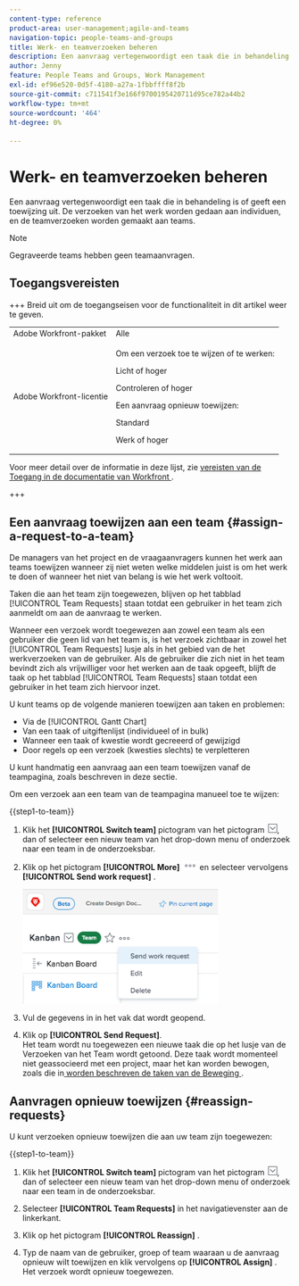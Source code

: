```yaml
---
content-type: reference
product-area: user-management;agile-and-teams
navigation-topic: people-teams-and-groups
title: Werk- en teamverzoeken beheren
description: Een aanvraag vertegenwoordigt een taak die in behandeling is of geeft een toewijzing uit. De verzoeken van het werk worden gedaan aan individuen, en de teamverzoeken worden gemaakt aan teams.
author: Jenny
feature: People Teams and Groups, Work Management
exl-id: ef96e520-0d5f-4180-a27a-1fbbffff8f2b
source-git-commit: c711541f3e166f9700195420711d95ce782a44b2
workflow-type: tm+mt
source-wordcount: '464'
ht-degree: 0%

---
```


# Werk- en teamverzoeken beheren

Een aanvraag vertegenwoordigt een taak die in behandeling is of geeft een toewijzing uit. De verzoeken van het werk worden gedaan aan individuen, en de teamverzoeken worden gemaakt aan teams.

>[!NOTE]
>
>Gegraveerde teams hebben geen teamaanvragen.

## Toegangsvereisten

+++ Breid uit om de toegangseisen voor de functionaliteit in dit artikel weer te geven.

<table style="table-layout:auto"> 
 <col> 
 <col> 
 <tbody> 
  <tr data-mc-conditions=""> 
   <td role="rowheader">Adobe Workfront-pakket</td> 
   <td>Alle</td> 
  </tr> 
  <tr> 
   <td role="rowheader">Adobe Workfront-licentie</td> 
   <td>
   <p>Om een verzoek toe te wijzen of te werken:
   <p>Licht of hoger</p>
  <p>Controleren of hoger</p>
   <p>Een aanvraag opnieuw toewijzen:
   <p>Standard</p>
   <p>Werk of hoger</p></td>
  </tr> 
 </tbody> 
</table>

Voor meer detail over de informatie in deze lijst, zie [&#x200B; vereisten van de Toegang in de documentatie van Workfront &#x200B;](/help/quicksilver/administration-and-setup/add-users/access-levels-and-object-permissions/access-level-requirements-in-documentation.md).

+++

## Een aanvraag toewijzen aan een team {#assign-a-request-to-a-team}

De managers van het project en de vraagaanvragers kunnen het werk aan teams toewijzen wanneer zij niet weten welke middelen juist is om het werk te doen of wanneer het niet van belang is wie het werk voltooit.

Taken die aan het team zijn toegewezen, blijven op het tabblad [!UICONTROL Team Requests] staan totdat een gebruiker in het team zich aanmeldt om aan de aanvraag te werken.

Wanneer een verzoek wordt toegewezen aan zowel een team als een gebruiker die geen lid van het team is, is het verzoek zichtbaar in zowel het [!UICONTROL Team Requests] lusje als in het gebied van de het werkverzoeken van de gebruiker. Als de gebruiker die zich niet in het team bevindt zich als vrijwilliger voor het werken aan de taak opgeeft, blijft de taak op het tabblad [!UICONTROL Team Requests] staan totdat een gebruiker in het team zich hiervoor inzet.

U kunt teams op de volgende manieren toewijzen aan taken en problemen:

* Via de [!UICONTROL Gantt Chart]
* Van een taak of uitgiftenlijst (individueel of in bulk)
* Wanneer een taak of kwestie wordt gecreeerd of gewijzigd
* Door regels op een verzoek (kwesties slechts) te verpletteren

U kunt handmatig een aanvraag aan een team toewijzen vanaf de teampagina, zoals beschreven in deze sectie.

Om een verzoek aan een team van de teampagina manueel toe te wijzen:

{{step1-to-team}}

1. Klik het **[!UICONTROL Switch team]** pictogram van het pictogram ![&#x200B; team van de Schakelaar &#x200B;](assets/switch-team-icon.png), dan of selecteer een nieuw team van het drop-down menu of onderzoek naar een team in de onderzoeksbar.

1. Klik op het pictogram **[!UICONTROL More]** ![](assets/more-icon.png) en selecteer vervolgens **[!UICONTROL Send work request]** .

   ![](assets/edit-team-settings-350x205.png)

1. Vul de gegevens in in het vak dat wordt geopend.
1. Klik op **[!UICONTROL Send Request]**.\
   Het team wordt nu toegewezen een nieuwe taak die op het lusje van de Verzoeken van het Team wordt getoond. Deze taak wordt momenteel niet geassocieerd met een project, maar het kan worden bewogen, zoals die in [&#x200B; worden beschreven de taken van de Beweging &#x200B;](../../manage-work/tasks/manage-tasks/move-tasks.md).

## Aanvragen opnieuw toewijzen {#reassign-requests}

U kunt verzoeken opnieuw toewijzen die aan uw team zijn toegewezen:

{{step1-to-team}}

1. Klik het **[!UICONTROL Switch team]** pictogram van het pictogram ![&#x200B; team van de Schakelaar &#x200B;](assets/switch-team-icon.png), dan of selecteer een nieuw team van het drop-down menu of onderzoek naar een team in de onderzoeksbar.
1. Selecteer **[!UICONTROL Team Requests]** in het navigatievenster aan de linkerkant.
1. Klik op het pictogram **[!UICONTROL Reassign]** .

1. Typ de naam van de gebruiker, groep of team waaraan u de aanvraag opnieuw wilt toewijzen en klik vervolgens op **[!UICONTROL Assign]** .\
   Het verzoek wordt opnieuw toegewezen.
